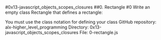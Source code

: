 #0x13-javascript_objects_scopes_closures
##0. Rectangle #0
Write an empty class Rectangle that defines a rectangle:

You must use the class notation for defining your class
GitHub repository: alx-higher_level_programming
Directory: 0x13-javascript_objects_scopes_closures
File: 0-rectangle.js
